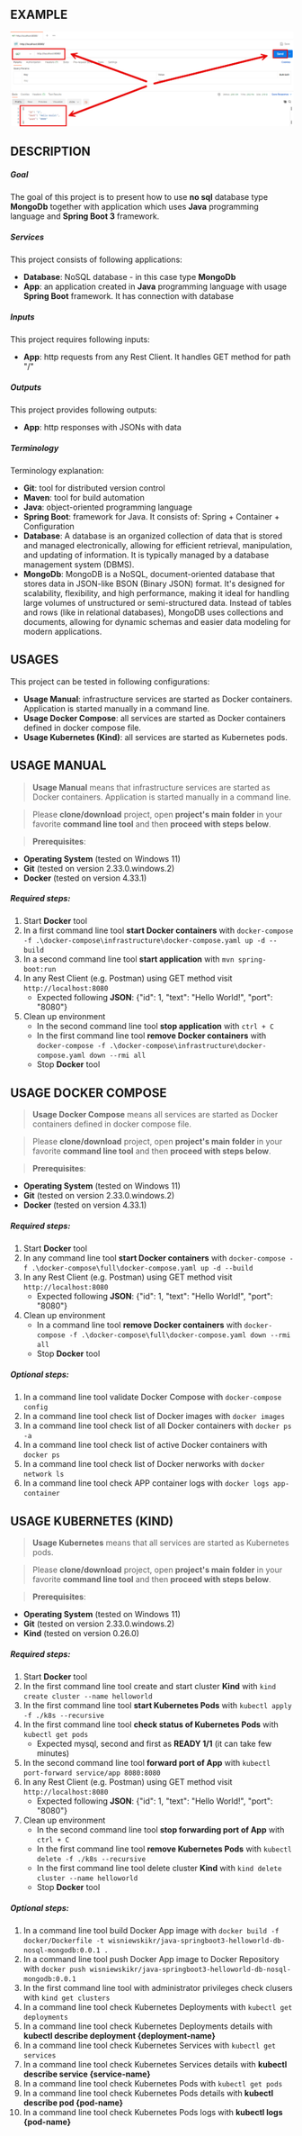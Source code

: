EXAMPLE
-------

![My Image](readme-images/image-01.png)


DESCRIPTION
-----------

##### Goal
The goal of this project is to present how to use **no sql** database type **MongoDb** together with application which uses **Java** programming language and **Spring Boot 3** framework.

##### Services
This project consists of following applications:
* **Database**: NoSQL database - in this case type **MongoDb**
* **App**: an application created in **Java** programming language with usage **Spring Boot** framework. It has connection with database

##### Inputs
This project requires following inputs:
* **App**: http requests from any Rest Client. It handles GET method for path "/"

##### Outputs
This project provides following outputs:
* **App**: http responses with JSONs with data

##### Terminology
Terminology explanation:
* **Git**: tool for distributed version control
* **Maven**: tool for build automation
* **Java**: object-oriented programming language
* **Spring Boot**: framework for Java. It consists of: Spring + Container + Configuration
* **Database**: A database is an organized collection of data that is stored and managed electronically, allowing for efficient retrieval, manipulation, and updating of information. It is typically managed by a database management system (DBMS).
* **MongoDb**: MongoDB is a NoSQL, document-oriented database that stores data in JSON-like BSON (Binary JSON) format. It's designed for scalability, flexibility, and high performance, making it ideal for handling large volumes of unstructured or semi-structured data. Instead of tables and rows (like in relational databases), MongoDB uses collections and documents, allowing for dynamic schemas and easier data modeling for modern applications.


USAGES
------

This project can be tested in following configurations:
* **Usage Manual**: infrastructure services are started as Docker containers. Application is started manually in a command line.
* **Usage Docker Compose**: all services are started as Docker containers defined in docker compose file.
* **Usage Kubernetes (Kind)**: all services are started as Kubernetes pods.


USAGE MANUAL
------------

> **Usage Manual** means that infrastructure services are started as Docker containers. Application is started manually in a command line.

> Please **clone/download** project, open **project's main folder** in your favorite **command line tool** and then **proceed with steps below**.

> **Prerequisites**:
* **Operating System** (tested on Windows 11)
* **Git** (tested on version 2.33.0.windows.2)
* **Docker** (tested on version 4.33.1)

##### Required steps:
1. Start **Docker** tool
1. In a first command line tool **start Docker containers** with `docker-compose -f .\docker-compose\infrastructure\docker-compose.yaml up -d --build`
1. In a second command line tool **start application** with `mvn spring-boot:run`
1. In any Rest Client (e.g. Postman) using GET method visit `http://localhost:8080`
   * Expected following **JSON**: {"id": 1, "text": "Hello World!", "port": "8080"}
1. Clean up environment
   * In the second command line tool **stop application** with `ctrl + C`
   * In the first command line tool **remove Docker containers** with `docker-compose -f .\docker-compose\infrastructure\docker-compose.yaml down --rmi all`
   * Stop **Docker** tool


USAGE DOCKER COMPOSE
--------------------

> **Usage Docker Compose** means all services are started as Docker containers defined in docker compose file.

> Please **clone/download** project, open **project's main folder** in your favorite **command line tool** and then **proceed with steps below**.

> **Prerequisites**:
* **Operating System** (tested on Windows 11)
* **Git** (tested on version 2.33.0.windows.2)
* **Docker** (tested on version 4.33.1)

##### Required steps:
1. Start **Docker** tool
1. In any command line tool **start Docker containers** with `docker-compose -f .\docker-compose\full\docker-compose.yaml up -d --build`
1. In any Rest Client (e.g. Postman) using GET method visit `http://localhost:8080`
   * Expected following **JSON**: {"id": 1, "text": "Hello World!", "port": "8080"}
1. Clean up environment
   * In a command line tool **remove Docker containers** with `docker-compose -f .\docker-compose\full\docker-compose.yaml down --rmi all`
   * Stop **Docker** tool

##### Optional steps:
1. In a command line tool validate Docker Compose with `docker-compose config`
1. In a command line tool check list of Docker images with `docker images`
1. In a command line tool check list of all Docker containers with `docker ps -a`
1. In a command line tool check list of active Docker containers with `docker ps`
1. In a command line tool check list of Docker nerworks with `docker network ls`
1. In a command line tool check APP container logs with `docker logs app-container`


USAGE KUBERNETES (KIND)
---------------------------

> **Usage Kubernetes** means that all services are started as Kubernetes pods.

> Please **clone/download** project, open **project's main folder** in your favorite **command line tool** and then **proceed with steps below**.

> **Prerequisites**:
* **Operating System** (tested on Windows 11)
* **Git** (tested on version 2.33.0.windows.2)
* **Kind** (tested on version 0.26.0)

##### Required steps:
1. Start **Docker** tool
1. In the first command line tool create and start cluster **Kind** with `kind create cluster --name helloworld`
1. In the first command line tool **start Kubernetes Pods** with `kubectl apply -f ./k8s --recursive`
1. In the first command line tool **check status of Kubernetes Pods** with `kubectl get pods`
   * Expected mysql, second and first as **READY 1/1** (it can take few minutes)
1. In the second command line tool **forward port of App** with `kubectl port-forward service/app 8080:8080`
1. In any Rest Client (e.g. Postman) using GET method visit `http://localhost:8080`
   * Expected following **JSON**: {"id": 1, "text": "Hello World!", "port": "8080"}
1. Clean up environment
   * In the second command line tool **stop forwarding port of App** with `ctrl + C`
   * In the first command line tool **remove Kubernetes Pods** with `kubectl delete -f ./k8s --recursive`
   * In the first command line tool delete cluster **Kind** with `kind delete cluster --name helloworld`
   * Stop **Docker** tool

##### Optional steps:
1. In a command line tool build Docker App image with `docker build -f docker/Dockerfile -t wisniewskikr/java-springboot3-helloworld-db-nosql-mongodb:0.0.1 .`
1. In a command line tool push Docker App image to Docker Repository with `docker push wisniewskikr/java-springboot3-helloworld-db-nosql-mongodb:0.0.1`
1. In the first command line tool with administrator privileges check clusers with `kind get clusters`
1. In a command line tool check Kubernetes Deployments with `kubectl get deployments`
1. In a command line tool check Kubernetes Deployments details with **kubectl describe deployment {deployment-name}**
1. In a command line tool check Kubernetes Services with `kubectl get services`
1. In a command line tool check Kubernetes Services details with **kubectl describe service {service-name}**
1. In a command line tool check Kubernetes Pods with `kubectl get pods`
1. In a command line tool check Kubernetes Pods details with **kubectl describe pod {pod-name}**
1. In a command line tool check Kubernetes Pods logs with **kubectl logs {pod-name}**
